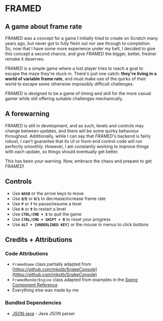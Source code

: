 # FRAMED

## A game about frame rate

*FRAMED* was a concept for a game I initially tried to create on Scratch many years ago, but never got to fully flesh out nor see through to completion.  
So, now that I have some more experience under my belt, I decided to give this concept a second chance, and give *FRAMED* the bigger, better, fresher remake it deserves.

*FRAMED* is a simple game where a lost player tries to reach a goal to escape the maze they're stuck in.
There's just one catch: **they're living in a world of variable frame rate**, and must make use of the quirks of their world to escape some otherwise impossibly difficult challenges.

*FRAMED* is designed to be a game of timing and skill for the more casual gamer while still offering suitable challenges mechanically.

## A forewarning

*FRAMED* is still in development, and as such, levels and controls may change between updates, and there will be some quirky behaviour throughout.
Additionally, while I can say that *FRAMED*'s backend is fairly robust, I can't guarantee that its UI or front-end control code will run perfectly smoothly. However, I am constantly working to improve things with each update, so things should eventually get better.

This has been your warning. Now, embrace the chaos and prepare to get *FRAMED*!

## Controls

- Use **`WASD`** or the arrow keys to move
- Use **`Q`**/**`E`** or **`0`**/**`1`** to decrease/increase frame rate
- Use **`P`** or **`7`** to pause/resume a level
- Use **`R`** or **`9`** to restart a level
- Use **`CTRL/CMD + X`** to quit the game
- Use **`CTRL/CMD + SHIFT + R`** to reset your progress
- Use **`ALT + [UNDERLINED KEY]`** or the mouse in menus to click buttons

## Credits + Attributions

### Code Attributions

- `FramedGame` class partially adapted from [https://github.com/mkotb/SnakeConsole](https://github.com/mkotb/SnakeConsole)
- `FramedRenderEngine` class adapted from examples in the [Swing Component Reference](https://docs.oracle.com/javase/tutorial/uiswing/components/index.html)
- Everything else was made by me

### Bundled Dependencies

- [JSON-java](https://github.com/stleary/JSON-java) - Java JSON parser